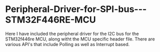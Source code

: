 # Peripheral-Driver-for-SPI-bus---STM32F446RE-MCU

Here I have included the peripheral driver for the I2C bus for the STM32f446re MCU, along witht the MCU specific header file. There are various API's that include Polling as well as Interrupt based.
